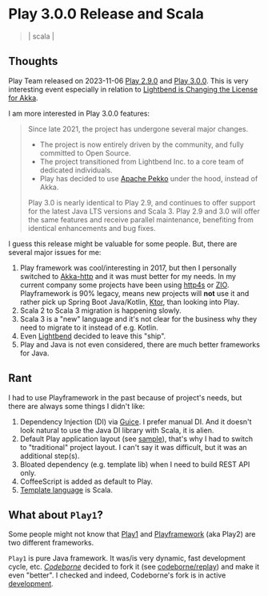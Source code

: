 # Play 3.0.0 Release and Scala
> | scala |

## Thoughts

Play Team released on 2023-11-06 [Play 2.9.0](https://github.com/playframework/playframework/releases/tag/2.9.0) and [Play 3.0.0](https://github.com/playframework/playframework/releases/tag/3.0.0).  This is very interesting event especially in relation to [Lightbend is Changing the License for Akka][lightbend].

I am more interested in Play 3.0.0 features:

> Since late 2021, the project has undergone several major changes.
>
> - The project is now entirely driven by the community, and fully committed to Open Source.
> - The project transitioned from Lightbend Inc. to a core team of dedicated individuals.
> - Play has decided to use [Apache Pekko](https://pekko.apache.org) under the hood, instead of Akka.
>
> Play 3.0 is nearly identical to Play 2.9, and continues to offer support for the latest Java LTS versions and Scala 3. Play 2.9 and 3.0 will offer the same features and receive parallel maintenance, benefiting from identical enhancements and bug fixes.

I guess this release might be valuable for some people. But, there are several major issues for me:

1. Play framework was cool/interesting in 2017, but then I personally switched to [Akka-http](https://github.com/akka/akka-http) and it was must better for my needs. In my current company some projects have been using [http4s](https://http4s.org) or [ZIO](https://zio.dev). Playframework is 90% legacy, means new projects will **not** use it and rather pick up Spring Boot Java/Kotlin, [Ktor](https://ktor.io), than looking into Play.
2. Scala 2 to Scala 3 migration is happening slowly.
3. Scala 3 is a "new" language and it's not clear for the business why they need to migrate to it instead of e.g. Kotlin.
4. Even [Lightbend][lightbend] decided to leave this "ship". 
5. Play and Java is not even considered, there are much better frameworks for Java.

## Rant

I had to use Playframework in the past because of project's needs, but there are always some things I didn't like:

1. Dependency Injection (DI) via [Guice](https://github.com/google/guice). I prefer manual DI. And it doesn't look natural to use the Java DI library with Scala, it is alien.
2. Default Play application layout (see [sample](https://www.playframework.com/documentation/3.0.x/Anatomy)), that's why I had to switch to "traditional" project layout. I can't say it was difficult, but it was an additional step(s).
3. Bloated dependency (e.g. template lib) when I need to build REST API only.
4. CoffeeScript is added as default to Play.
5. [Template language](https://www.playframework.com/documentation/3.0.x/JavaTemplates) is Scala.

## What about `Play1`?

Some people might not know that [Play1](https://github.com/playframework/play1) and [Playframework](https://github.com/playframework/playframework) (aka Play2) are two different frameworks.

`Play1` is pure Java framework. It was/is very dynamic, fast development cycle, etc. [*Codeborne*](https://codeborne.com) decided to fork it (see [codeborne/replay](https://github.com/codeborne/replay)) and make it even "better". I checked and indeed, Codeborne's fork is in active [development](https://github.com/codeborne/replay/graphs/contributors).

[lightbend]: ../2022/2022-09-09-akka-license.md "Lightbend is Changing the License for Akka"
